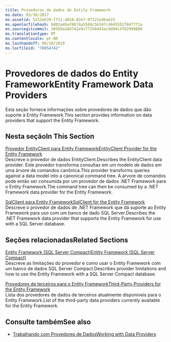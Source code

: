 ```yaml
---
title: Provedores de dados do Entity Framework
ms.date: 03/30/2017
ms.assetid: 5252e639-ff11-4818-82e7-07221ed6ae23
ms.openlocfilehash: 8d02a49af8674a5568c56347c4045552f8477f1a
ms.sourcegitcommit: 205b9a204742e9c77256d43ac9d94c3f82909808
ms.translationtype: MT
ms.contentlocale: pt-BR
ms.lasthandoff: 09/10/2019
ms.locfileid: "70854742"
---
```

# <a name="entity-framework-data-providers"></a><span data-ttu-id="13351-102">Provedores de dados do Entity Framework</span><span class="sxs-lookup"><span data-stu-id="13351-102">Entity Framework Data Providers</span></span>
<span data-ttu-id="13351-103">Esta seção fornece informações sobre provedores de dados que dão suporte à Entity Framework.</span><span class="sxs-lookup"><span data-stu-id="13351-103">This section provides information on data providers that support the Entity Framework.</span></span>  
  
## <a name="in-this-section"></a><span data-ttu-id="13351-104">Nesta seção</span><span class="sxs-lookup"><span data-stu-id="13351-104">In This Section</span></span>  
 [<span data-ttu-id="13351-105">Provedor EntityClient para Entity Framework</span><span class="sxs-lookup"><span data-stu-id="13351-105">EntityClient Provider for the Entity Framework</span></span>](entityclient-provider-for-the-entity-framework.md)  
 <span data-ttu-id="13351-106">Descreve o provedor de dados EntityClient.</span><span class="sxs-lookup"><span data-stu-id="13351-106">Describes the EntityClient data provider.</span></span> <span data-ttu-id="13351-107">Este provedor transforma consultas em um modelo de dados em uma árvore de comandos canônica.</span><span class="sxs-lookup"><span data-stu-id="13351-107">This provider transforms queries against a data model into a canonical command tree.</span></span> <span data-ttu-id="13351-108">A árvore de comandos pode então ser consumida por um provedor de dados .NET Framework para o Entity Framework.</span><span class="sxs-lookup"><span data-stu-id="13351-108">The command tree can then be consumed by a .NET Framework data provider for the Entity Framework.</span></span>  
  
 [<span data-ttu-id="13351-109">SqlClient para Entity Framework</span><span class="sxs-lookup"><span data-stu-id="13351-109">SqlClient for the Entity Framework</span></span>](sqlclient-for-the-entity-framework.md)  
 <span data-ttu-id="13351-110">Descreve o provedor de dados de .NET Framework que dá suporte ao Entity Framework para uso com um banco de dado SQL Server.</span><span class="sxs-lookup"><span data-stu-id="13351-110">Describes the .NET Framework data provider that supports the Entity Framework for use with a SQL Server database.</span></span>  
  
## <a name="related-sections"></a><span data-ttu-id="13351-111">Seções relacionadas</span><span class="sxs-lookup"><span data-stu-id="13351-111">Related Sections</span></span>  
 [<span data-ttu-id="13351-112">Entity Framework (SQL Server Compact)</span><span class="sxs-lookup"><span data-stu-id="13351-112">Entity Framework (SQL Server Compact)</span></span>](https://go.microsoft.com/fwlink/?LinkId=135638)  
 <span data-ttu-id="13351-113">Descreve as limitações do provedor e como usar o Entity Framework com um banco de dados SQL Server Compact.</span><span class="sxs-lookup"><span data-stu-id="13351-113">Describes provider limitations and how to use the Entity Framework with a SQL Server Compact database.</span></span>  
  
 [<span data-ttu-id="13351-114">Provedores de terceiros para o Entity Framework</span><span class="sxs-lookup"><span data-stu-id="13351-114">Third-Party Providers for the Entity Framework</span></span>](https://go.microsoft.com/fwlink/?LinkId=143699)  
 <span data-ttu-id="13351-115">Lista dos provedores de dados de terceiros atualmente disponíveis para o Entity Framework.</span><span class="sxs-lookup"><span data-stu-id="13351-115">List of the third-party data providers currently available for the Entity Framework.</span></span>  
  
## <a name="see-also"></a><span data-ttu-id="13351-116">Consulte também</span><span class="sxs-lookup"><span data-stu-id="13351-116">See also</span></span>

- [<span data-ttu-id="13351-117">Trabalhando com Provedores de Dados</span><span class="sxs-lookup"><span data-stu-id="13351-117">Working with Data Providers</span></span>](working-with-data-providers.md)
